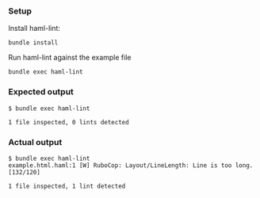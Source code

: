 ### Setup
Install haml-lint:
```
bundle install
```

Run haml-lint against the example file
```
bundle exec haml-lint
```

### Expected output
```
$ bundle exec haml-lint

1 file inspected, 0 lints detected
```

### Actual output
```
$ bundle exec haml-lint
example.html.haml:1 [W] RuboCop: Layout/LineLength: Line is too long. [132/120]

1 file inspected, 1 lint detected
```
